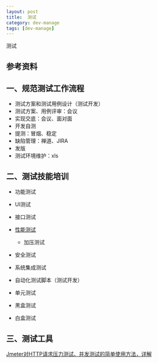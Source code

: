 ```yaml
---
layout: post
title:  测试
category: dev-manage
tags: [dev-manage]
--- 
```

 
测试

## 参考资料 

## 一、规范测试工作流程
- 测试方案和测试用例设计（测试开发）
- 测试方案、用例评审：会议
- 实现交底：会议、面对面
- 开发自测
- 提测：冒烟、稳定
- 缺陷管理：禅道、JIRA
- 发版
- 测试环境维护：xls

## 二、测试技能培训  
- 功能测试 
- UI测试
- 接口测试
- [性能测试](https://www.cnblogs.com/fnng/archive/2012/08/17/2644878.html) 
    - 加压测试  
- 安全测试
- 系统集成测试
- 自动化测试脚本（测试开发）

 
- 单元测试
- 黑盒测试
- 白盒测试

## 三、测试工具
[Jmeter对HTTP请求压力测试、并发测试的简单使用方法，详解](https://blog.csdn.net/zwc2xm/article/details/78854208)